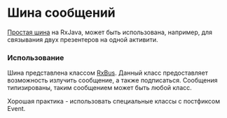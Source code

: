 # Шина сообщений

[Простая шина][info] на RxJava, может быть использована, например,
для связывания двух презентеров на одной активити.

### Использование

Шина представлена классом [RxBus][rxbus].
Данный класс предоставляет возможность излучить сообщение, а также подписаться.
Сообщения типизированы, таким сообщением может быть любой класс.

Хорошая практика - использовать специальные классы с постфиксом Event.

[rxbus]: src/main/java/ru/surfstudio/android/rxbus/RxBus.kt
[info]: ../docs/common/event_bus.md